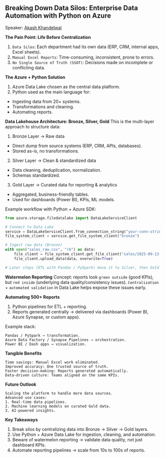 ## Breaking Down Data Silos: Enterprise Data Automation with Python on Azure
Speaker: [Akash Khandelwal](https://www.linkedin.com/in/aakashkh284/)

**The Pain Point: Life Before Centralization**
1. `Data Silos`: Each department had its own data (ERP, CRM, internal apps, Excel sheets).
2. `Manual Excel Reports`: Time-consuming, inconsistent, prone to errors.
3. `No Single Source of Truth (SSOT)`: Decisions made on incomplete or conflicting data.

**The Azure + Python Solution**
1. Azure Data Lake chosen as the central data platform.
2. Python used as the main language for:
- Ingesting data from 20+ systems.
- Transformations and cleaning.
- Automating reports.

**Data Lakehouse Architecture: Bronze, Silver, Gold**
This is the multi-layer approach to structure data:
1. Bronze Layer → Raw data
- Direct dump from source systems (ERP, CRM, APIs, databases).
- Stored as-is, no transformations.

2. Silver Layer → Clean & standardized data
- Data cleaning, deduplication, normalization.
- Schemas standardized.

3. Gold Layer → Curated data for reporting & analytics
- Aggregated, business-friendly tables.
- Used for dashboards (Power BI), KPIs, ML models.

Example workflow with Python + Azure SDK:

```python
from azure.storage.filedatalake import DataLakeServiceClient

# Connect to Data Lake
service = DataLakeServiceClient.from_connection_string("your-conn-string")
file_system_client = service.get_file_system_client("bronze")

# Ingest raw data (Bronze)
with open("sales_raw.csv", "rb") as data:
    file_client = file_system_client.get_file_client("sales/2025-09-13.csv")
    file_client.upload_data(data, overwrite=True)

# Later steps (ETL with Pandas / PySpark) move it to Silver, then Gold
```

**Watermelon Reporting**
Concept: reports look `green outside` (good KPIs), but `red inside` (underlying data quality/consistency issues).
`Centralization` + `automated validation` in Data Lake helps expose these issues early.

**Automating 500+ Reports**
1. Python pipelines for ETL + reporting.
2. Reports generated centrally → delivered via dashboards (Power BI, Azure Synapse, or custom apps).

Example stack:
```
Pandas / PySpark → transformation.
Azure Data Factory / Synapse Pipelines → orchestration.
Power BI / Dash apps → visualization.
```

**Tangible Benefits**
```
Time savings: Manual Excel work eliminated.
Improved accuracy: One trusted source of truth.
Faster decision-making: Reports generated automatically.
Data-driven culture: Teams aligned on the same KPIs.
```

**Future Outlook**
```
Scaling the platform to handle more data sources.
Advanced use cases:
1. Real-time data pipelines.
2. Machine learning models on curated Gold data.
3. AI-powered insights.
```

**Key Takeaways**
1. Break silos by centralizing data into Bronze → Silver → Gold layers.
2. Use Python + Azure Data Lake for ingestion, cleaning, and automation.
3. Beware of watermelon reporting → validate data quality, not just dashboard KPIs.
4. Automate reporting pipelines → scale from 10s to 100s of reports.
